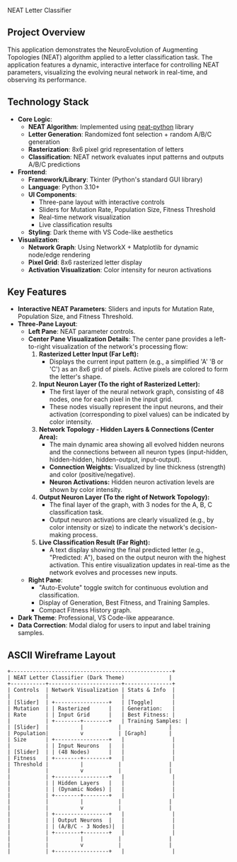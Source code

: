 NEAT Letter Classifier

## Project Overview
This application demonstrates the NeuroEvolution of Augmenting Topologies (NEAT) algorithm applied to a letter classification task. The application features a dynamic, interactive interface for controlling NEAT parameters, visualizing the evolving neural network in real-time, and observing its performance.

## Technology Stack
- **Core Logic**:
    - **NEAT Algorithm**: Implemented using [neat-python](https://github.com/CodeReclaimers/neat-python) library
    - **Letter Generation**: Randomized font selection + random A/B/C generation
    - **Rasterization**: 8x6 pixel grid representation of letters
    - **Classification**: NEAT network evaluates input patterns and outputs A/B/C predictions
- **Frontend**:
    - **Framework/Library**: Tkinter (Python's standard GUI library)
    - **Language**: Python 3.10+
    - **UI Components**: 
        - Three-pane layout with interactive controls
        - Sliders for Mutation Rate, Population Size, Fitness Threshold
        - Real-time network visualization
        - Live classification results
    - **Styling**: Dark theme with VS Code-like aesthetics
- **Visualization**:
    - **Network Graph**: Using NetworkX + Matplotlib for dynamic node/edge rendering
    - **Pixel Grid**: 8x6 rasterized letter display
    - **Activation Visualization**: Color intensity for neuron activations

## Key Features
- **Interactive NEAT Parameters**: Sliders and inputs for Mutation Rate, Population Size, and Fitness Threshold.
- **Three-Pane Layout**:
    - **Left Pane**: NEAT parameter controls.
    - **Center Pane Visualization Details**:
        The center pane provides a left-to-right visualization of the network's processing flow:
        1.  **Rasterized Letter Input (Far Left):**
            *   Displays the current input pattern (e.g., a simplified 'A' 'B or 'C') as an 8x6 grid of pixels. Active pixels are colored to form the letter's shape.
        2.  **Input Neuron Layer (To the right of Rasterized Letter):**
            *   The first layer of the neural network graph, consisting of 48 nodes, one for each pixel in the input grid.
            *   These nodes visually represent the input neurons, and their activation (corresponding to pixel values) can be indicated by color intensity.
        3.  **Network Topology - Hidden Layers & Connections (Center Area):**
            *   The main dynamic area showing all evolved hidden neurons and the connections between all neuron types (input-hidden, hidden-hidden, hidden-output, input-output).
            *   **Connection Weights:** Visualized by line thickness (strength) and color (positive/negative).
            *   **Neuron Activations:** Hidden neuron activation levels are shown by color intensity.
        4.  **Output Neuron Layer (To the right of Network Topology):**
            *   The final layer of the graph, with 3 nodes for the A, B, C classification task.
            *   Output neuron activations are clearly visualized (e.g., by color intensity or size) to indicate the network's decision-making process.
        5.  **Live Classification Result (Far Right):**
            *   A text display showing the final predicted letter (e.g., "Predicted: A"), based on the output neuron with the highest activation.
        This entire visualization updates in real-time as the network evolves and processes new inputs.
    - **Right Pane**:
        - "Auto-Evolute" toggle switch for continuous evolution and classification.
        - Display of Generation, Best Fitness, and Training Samples.
        - Compact Fitness History graph.
- **Dark Theme**: Professional, VS Code-like appearance.
- **Data Correction**: Modal dialog for users to input and label training samples.

## ASCII Wireframe Layout
```
+---------------------------------------------------+
| NEAT Letter Classifier (Dark Theme)              |
+-----------+-----------------------+---------------+
| Controls  | Network Visualization | Stats & Info  |
|           |                       |               |
| [Slider]  | +-----------------+   | [Toggle]      |
| Mutation  | | Rasterized      |   | Generation:   |
| Rate      | | Input Grid      |   | Best Fitness: |
|           | +--------+--------+   | Training Samples: |
| [Slider]  |          |           |               |
| Population|          v           | [Graph]       |
| Size      | +-----------------+   |               |
|           | | Input Neurons   |   |               |
| [Slider]  | | (48 Nodes)      |   |               |
| Fitness   | +--------+--------+   |               |
| Threshold |          |           |               |
|           |          v           |               |
|           | +-----------------+   |               |
|           | | Hidden Layers   |   |               |
|           | | (Dynamic Nodes) |   |               |
|           | +--------+--------+   |               |
|           |          |           |               |
|           |          v           |               |
|           | +-----------------+   |               |
|           | | Output Neurons  |   |               |
|           | | (A/B/C - 3 Nodes)|  |               |
|           | +--------+--------+   |               |
|           |          |           |               |
|           |          v           |               |
|           | +-----------------+   |               |
